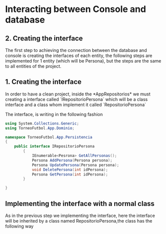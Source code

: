 <h1>Interacting between Console and database</h1>

<h2>2. Creating the interface</h2>

The first step to achieving the connection between the database and console is creating the interfaces of each entity, the following steps are implemented for 1 entity (which will be Persona), but the steps are the same to all entities of the project.

<h2>1. Creating the interface</h2>
In order to have a clean project, inside the *AppRepositorios* we must creating a interface called `IRepositorioPersona` which will be a class interface and a class whom implement it called `RepositorioPersona`

The interface, is writing in the following fashion

```c#
using System.Collections.Generic;
using TorneoFutbol.App.Dominio;

namespace TorneoFutbol.App.Persistencia
{
    public interface IRepositorioPersona
        {
            IEnumerable<Pesrona> GetAllPersonas();
            Persona AddPersona(Persona persona);
            Persona UpdatePersona(Persona persona);
            void DeletePersona(int idPersona);
            Persona GetPersona(int idPersona);
        }

}
```
<h2>Implementing the interface with a normal class</h2>

As in the previous step we implementing the interface, here the interface will be inherited by a class named RepositorioPersona,the class has the following way

